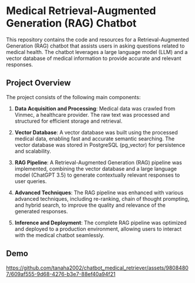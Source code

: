 # Medical Retrieval-Augmented Generation (RAG) Chatbot

This repository contains the code and resources for a Retrieval-Augmented Generation (RAG) chatbot that assists users in asking questions related to medical health. The chatbot leverages a large language model (LLM) and a vector database of medical information to provide accurate and relevant responses.

## Project Overview

The project consists of the following main components:

1. **Data Acquisition and Processing**: Medical data was crawled from Vinmec, a healthcare provider. The raw text was processed and structured for efficient storage and retrieval.

2. **Vector Database**: A vector database was built using the processed medical data, enabling fast and accurate semantic searching. The vector database was stored in PostgreSQL (pg_vector) for persistence and scalability.

3. **RAG Pipeline**: A Retrieval-Augmented Generation (RAG) pipeline was implemented, combining the vector database and a large language model (ChatGPT 3.5) to generate contextually relevant responses to user queries.

4. **Advanced Techniques**: The RAG pipeline was enhanced with various advanced techniques, including re-ranking, chain of thought prompting, and hybrid search, to improve the quality and relevance of the generated responses.

5. **Inference and Deployment**: The complete RAG pipeline was optimized and deployed to a production environment, allowing users to interact with the medical chatbot seamlessly.

## Demo

https://github.com/tanaha2002/chatbot_medical_retriever/assets/98084807/609af555-9d68-4276-b3e7-88ef40a94f21

